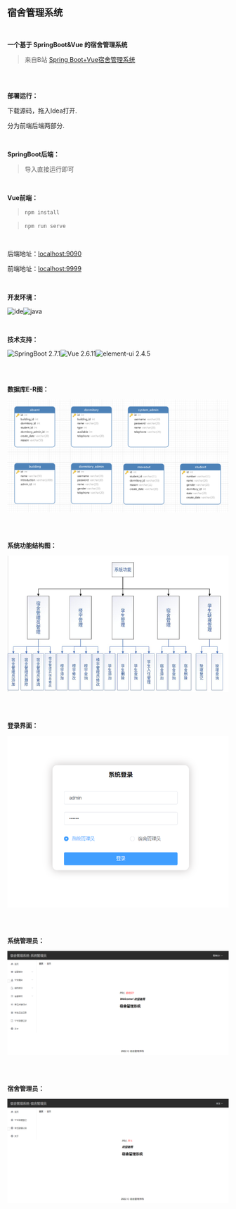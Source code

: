 

## **宿舍管理系统**


<br>

**一个基于 SpringBoot&Vue 的宿舍管理系统**

> 来自B站 [Spring Boot+Vue宿舍管理系统](https://www.bilibili.com/video/BV1YS4y1v7hL)


<br>
<br>


**部署运行：**

下载源码，拖入Idea打开.

分为前端后端两部分.

<br>

**SpringBoot后端：**

> 导入直接运行即可

<br>

**Vue前端：**

> `npm install`

> `npm run serve`

<br>


后端地址：[localhost:9090](http://localhost:9090/)

前端地址：[localhost:9999](http://localhost:9999/)

<br>



**开发环境：**

![ide](https://img.shields.io/badge/IDE-IntelliJ%20IDEA%202022.2-brightgreen)![java](https://img.shields.io/badge/Java-1.8-orange)

<br>

**技术支持：**

![`SpringBoot 2.7.1`](https://img.shields.io/badge/SpringBoot-2.7.1-blue)![`Vue 2.6.11`](https://img.shields.io/badge/Vue-2.6.11-blue)![`element-ui 2.4.5`](https://img.shields.io/badge/Element--UI-2.4.5-blue)


<br><br>


**数据库E-R图：**

![image-20220727122149752](https://raw.githubusercontent.com/Discover999/TyporaPic/master/image-20220727122149752.png)

<br><br>

**系统功能结构图：**

![image-20220727122306520](https://raw.githubusercontent.com/Discover999/TyporaPic/master/image-20220727122306520.png)

<br><br>

**登录界面：**

![image-20220727121905545](https://raw.githubusercontent.com/Discover999/TyporaPic/master/image-20220727121905545.png)

<br><br>

**系统管理员：**

![image-20220727121938763](https://raw.githubusercontent.com/Discover999/TyporaPic/master/image-20220727121938763.png)

<br><br>

**宿舍管理员：**

![image-20220727122037545](https://raw.githubusercontent.com/Discover999/TyporaPic/master/image-20220727122037545.png)

<br><br>
